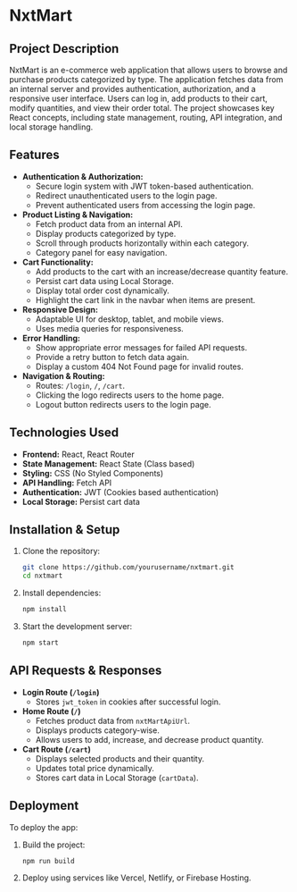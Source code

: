 # NxtMart

## Project Description
NxtMart is an e-commerce web application that allows users to browse and purchase products categorized by type. The application fetches data from an internal server and provides authentication, authorization, and a responsive user interface. Users can log in, add products to their cart, modify quantities, and view their order total. The project showcases key React concepts, including state management, routing, API integration, and local storage handling.

## Features
- **Authentication & Authorization:**
  - Secure login system with JWT token-based authentication.
  - Redirect unauthenticated users to the login page.
  - Prevent authenticated users from accessing the login page.
- **Product Listing & Navigation:**
  - Fetch product data from an internal API.
  - Display products categorized by type.
  - Scroll through products horizontally within each category.
  - Category panel for easy navigation.
- **Cart Functionality:**
  - Add products to the cart with an increase/decrease quantity feature.
  - Persist cart data using Local Storage.
  - Display total order cost dynamically.
  - Highlight the cart link in the navbar when items are present.
- **Responsive Design:**
  - Adaptable UI for desktop, tablet, and mobile views.
  - Uses media queries for responsiveness.
- **Error Handling:**
  - Show appropriate error messages for failed API requests.
  - Provide a retry button to fetch data again.
  - Display a custom 404 Not Found page for invalid routes.
- **Navigation & Routing:**
  - Routes: `/login`, `/`, `/cart`.
  - Clicking the logo redirects users to the home page.
  - Logout button redirects users to the login page.
  
## Technologies Used
- **Frontend:** React, React Router
- **State Management:** React State (Class based)
- **Styling:** CSS (No Styled Components)
- **API Handling:** Fetch API
- **Authentication:** JWT (Cookies based authentication)
- **Local Storage:** Persist cart data

## Installation & Setup
1. Clone the repository:
   ```sh
   git clone https://github.com/yourusername/nxtmart.git
   cd nxtmart
   ```
2. Install dependencies:
   ```sh
   npm install
   ```
3. Start the development server:
   ```sh
   npm start
   ```

## API Requests & Responses
- **Login Route (`/login`)**
  - Stores `jwt_token` in cookies after successful login.
- **Home Route (`/`)**
  - Fetches product data from `nxtMartApiUrl`.
  - Displays products category-wise.
  - Allows users to add, increase, and decrease product quantity.
- **Cart Route (`/cart`)**
  - Displays selected products and their quantity.
  - Updates total price dynamically.
  - Stores cart data in Local Storage (`cartData`).


## Deployment
To deploy the app:
1. Build the project:
   ```sh
   npm run build
   ```
2. Deploy using services like Vercel, Netlify, or Firebase Hosting.



